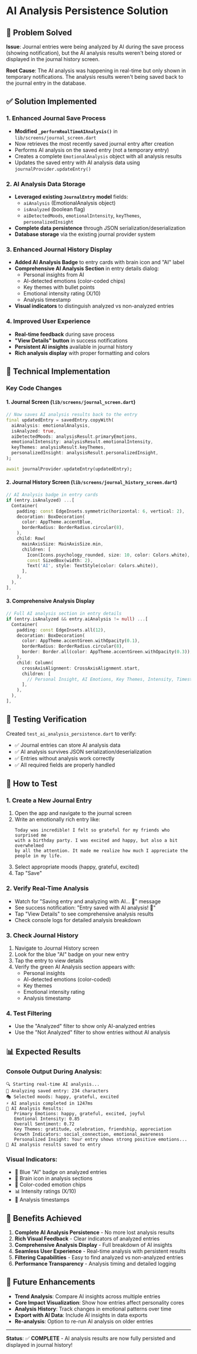 # AI Analysis Persistence Solution

## 🎯 Problem Solved

**Issue**: Journal entries were being analyzed by AI during the save process (showing notification), but the AI analysis results weren't being stored or displayed in the journal history screen.

**Root Cause**: The AI analysis was happening in real-time but only shown in temporary notifications. The analysis results weren't being saved back to the journal entry in the database.

## ✅ Solution Implemented

### 1. **Enhanced Journal Save Process**
- **Modified `_performRealTimeAIAnalysis()`** in `lib/screens/journal_screen.dart`
- Now retrieves the most recently saved journal entry after creation
- Performs AI analysis on the saved entry (not a temporary entry)
- Creates a complete `EmotionalAnalysis` object with all analysis results
- Updates the saved entry with AI analysis data using `journalProvider.updateEntry()`

### 2. **AI Analysis Data Storage**
- **Leveraged existing `JournalEntry` model** fields:
  - `aiAnalysis` (EmotionalAnalysis object)
  - `isAnalyzed` (boolean flag)
  - `aiDetectedMoods`, `emotionalIntensity`, `keyThemes`, `personalizedInsight`
- **Complete data persistence** through JSON serialization/deserialization
- **Database storage** via the existing journal provider system

### 3. **Enhanced Journal History Display**
- **Added AI Analysis Badge** to entry cards with brain icon and "AI" label
- **Comprehensive AI Analysis Section** in entry details dialog:
  - Personal insights from AI
  - AI-detected emotions (color-coded chips)
  - Key themes with bullet points
  - Emotional intensity rating (X/10)
  - Analysis timestamp
- **Visual indicators** to distinguish analyzed vs non-analyzed entries

### 4. **Improved User Experience**
- **Real-time feedback** during save process
- **"View Details" button** in success notifications
- **Persistent AI insights** available in journal history
- **Rich analysis display** with proper formatting and colors

## 🔧 Technical Implementation

### Key Code Changes

#### 1. Journal Screen (`lib/screens/journal_screen.dart`)
```dart
// Now saves AI analysis results back to the entry
final updatedEntry = savedEntry.copyWith(
  aiAnalysis: emotionalAnalysis,
  isAnalyzed: true,
  aiDetectedMoods: analysisResult.primaryEmotions,
  emotionalIntensity: analysisResult.emotionalIntensity,
  keyThemes: analysisResult.keyThemes,
  personalizedInsight: analysisResult.personalizedInsight,
);

await journalProvider.updateEntry(updatedEntry);
```

#### 2. Journal History Screen (`lib/screens/journal_history_screen.dart`)
```dart
// AI Analysis badge in entry cards
if (entry.isAnalyzed) ...[
  Container(
    padding: const EdgeInsets.symmetric(horizontal: 6, vertical: 2),
    decoration: BoxDecoration(
      color: AppTheme.accentBlue,
      borderRadius: BorderRadius.circular(8),
    ),
    child: Row(
      mainAxisSize: MainAxisSize.min,
      children: [
        Icon(Icons.psychology_rounded, size: 10, color: Colors.white),
        const SizedBox(width: 2),
        Text('AI', style: TextStyle(color: Colors.white)),
      ],
    ),
  ),
],
```

#### 3. Comprehensive Analysis Display
```dart
// Full AI analysis section in entry details
if (entry.isAnalyzed && entry.aiAnalysis != null) ...[
  Container(
    padding: const EdgeInsets.all(12),
    decoration: BoxDecoration(
      color: AppTheme.accentGreen.withOpacity(0.1),
      borderRadius: BorderRadius.circular(8),
      border: Border.all(color: AppTheme.accentGreen.withOpacity(0.3)),
    ),
    child: Column(
      crossAxisAlignment: CrossAxisAlignment.start,
      children: [
        // Personal Insight, AI Emotions, Key Themes, Intensity, Timestamp
      ],
    ),
  ),
],
```

## 🧪 Testing Verification

Created `test_ai_analysis_persistence.dart` to verify:
- ✅ Journal entries can store AI analysis data
- ✅ AI analysis survives JSON serialization/deserialization  
- ✅ Entries without analysis work correctly
- ✅ All required fields are properly handled

## 🚀 How to Test

### 1. **Create a New Journal Entry**
1. Open the app and navigate to the journal screen
2. Write an emotionally rich entry like:
   ```
   Today was incredible! I felt so grateful for my friends who surprised me 
   with a birthday party. I was excited and happy, but also a bit overwhelmed 
   by all the attention. It made me realize how much I appreciate the people in my life.
   ```
3. Select appropriate moods (happy, grateful, excited)
4. Tap "Save"

### 2. **Verify Real-Time Analysis**
- Watch for "Saving entry and analyzing with AI... 🤖" message
- See success notification: "Entry saved with AI analysis! 🎉"
- Tap "View Details" to see comprehensive analysis results
- Check console logs for detailed analysis breakdown

### 3. **Check Journal History**
1. Navigate to Journal History screen
2. Look for the blue "AI" badge on your new entry
3. Tap the entry to view details
4. Verify the green AI Analysis section appears with:
   - Personal insights
   - AI-detected emotions (color-coded)
   - Key themes
   - Emotional intensity rating
   - Analysis timestamp

### 4. **Test Filtering**
- Use the "Analyzed" filter to show only AI-analyzed entries
- Use the "Not Analyzed" filter to show entries without AI analysis

## 📊 Expected Results

### Console Output During Analysis:
```
🔍 Starting real-time AI analysis...
📝 Analyzing saved entry: 234 characters
🎭 Selected moods: happy, grateful, excited
⚡ AI analysis completed in 1247ms
🧠 AI Analysis Results:
   Primary Emotions: happy, grateful, excited, joyful
   Emotional Intensity: 0.85
   Overall Sentiment: 0.72
   Key Themes: gratitude, celebration, friendship, appreciation
   Growth Indicators: social_connection, emotional_awareness
   Personalized Insight: Your entry shows strong positive emotions...
💾 AI analysis results saved to entry
```

### Visual Indicators:
- 🔵 Blue "AI" badge on analyzed entries
- 🧠 Brain icon in analysis sections
- 🎨 Color-coded emotion chips
- 📊 Intensity ratings (X/10)
- 📅 Analysis timestamps

## 🎉 Benefits Achieved

1. **Complete AI Analysis Persistence** - No more lost analysis results
2. **Rich Visual Feedback** - Clear indicators of analyzed entries
3. **Comprehensive Analysis Display** - Full breakdown of AI insights
4. **Seamless User Experience** - Real-time analysis with persistent results
5. **Filtering Capabilities** - Easy to find analyzed vs non-analyzed entries
6. **Performance Transparency** - Analysis timing and detailed logging

## 🔮 Future Enhancements

- **Trend Analysis**: Compare AI insights across multiple entries
- **Core Impact Visualization**: Show how entries affect personality cores
- **Analysis History**: Track changes in emotional patterns over time
- **Export with AI Data**: Include AI insights in data exports
- **Re-analysis**: Option to re-run AI analysis on older entries

---

**Status**: ✅ **COMPLETE** - AI analysis results are now fully persisted and displayed in journal history!
